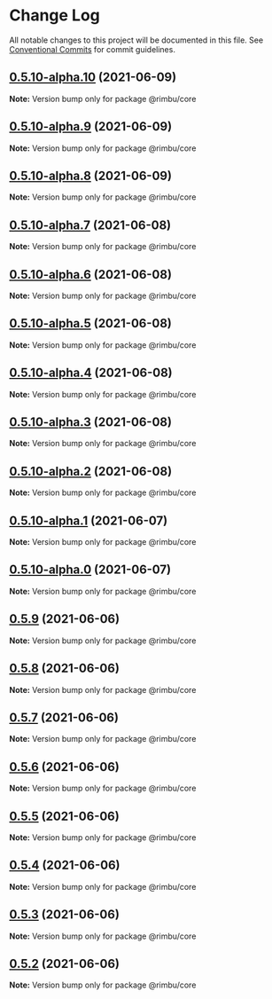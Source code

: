 # Change Log

All notable changes to this project will be documented in this file.
See [Conventional Commits](https://conventionalcommits.org) for commit guidelines.

## [0.5.10-alpha.10](https://github.com/rimbu-org/rimbu/compare/@rimbu/core@0.5.10-alpha.9...@rimbu/core@0.5.10-alpha.10) (2021-06-09)

**Note:** Version bump only for package @rimbu/core





## [0.5.10-alpha.9](https://github.com/rimbu-org/rimbu/compare/@rimbu/core@0.5.10-alpha.8...@rimbu/core@0.5.10-alpha.9) (2021-06-09)

**Note:** Version bump only for package @rimbu/core





## [0.5.10-alpha.8](https://github.com/rimbu-org/rimbu/compare/@rimbu/core@0.5.10-alpha.7...@rimbu/core@0.5.10-alpha.8) (2021-06-09)

**Note:** Version bump only for package @rimbu/core





## [0.5.10-alpha.7](https://github.com/rimbu-org/rimbu/compare/@rimbu/core@0.5.10-alpha.6...@rimbu/core@0.5.10-alpha.7) (2021-06-08)

**Note:** Version bump only for package @rimbu/core





## [0.5.10-alpha.6](https://github.com/rimbu-org/rimbu/compare/@rimbu/core@0.5.10-alpha.5...@rimbu/core@0.5.10-alpha.6) (2021-06-08)

**Note:** Version bump only for package @rimbu/core





## [0.5.10-alpha.5](https://github.com/rimbu-org/rimbu/compare/@rimbu/core@0.5.10-alpha.4...@rimbu/core@0.5.10-alpha.5) (2021-06-08)

**Note:** Version bump only for package @rimbu/core





## [0.5.10-alpha.4](https://github.com/rimbu-org/rimbu/compare/@rimbu/core@0.5.10-alpha.3...@rimbu/core@0.5.10-alpha.4) (2021-06-08)

**Note:** Version bump only for package @rimbu/core





## [0.5.10-alpha.3](https://github.com/rimbu-org/rimbu/compare/@rimbu/core@0.5.10-alpha.2...@rimbu/core@0.5.10-alpha.3) (2021-06-08)

**Note:** Version bump only for package @rimbu/core





## [0.5.10-alpha.2](https://github.com/rimbu-org/rimbu/compare/@rimbu/core@0.5.10-alpha.1...@rimbu/core@0.5.10-alpha.2) (2021-06-08)

**Note:** Version bump only for package @rimbu/core





## [0.5.10-alpha.1](https://github.com/rimbu-org/rimbu/compare/@rimbu/core@0.5.10-alpha.0...@rimbu/core@0.5.10-alpha.1) (2021-06-07)

**Note:** Version bump only for package @rimbu/core





## [0.5.10-alpha.0](https://github.com/rimbu-org/rimbu/compare/@rimbu/core@0.5.9...@rimbu/core@0.5.10-alpha.0) (2021-06-07)

**Note:** Version bump only for package @rimbu/core





## [0.5.9](https://github.com/rimbu-org/rimbu/compare/@rimbu/core@0.5.8...@rimbu/core@0.5.9) (2021-06-06)

**Note:** Version bump only for package @rimbu/core





## [0.5.8](https://github.com/rimbu-org/rimbu/compare/@rimbu/core@0.5.7...@rimbu/core@0.5.8) (2021-06-06)

**Note:** Version bump only for package @rimbu/core





## [0.5.7](https://github.com/rimbu-org/rimbu/compare/@rimbu/core@0.5.6...@rimbu/core@0.5.7) (2021-06-06)

**Note:** Version bump only for package @rimbu/core





## [0.5.6](https://github.com/rimbu-org/rimbu/compare/@rimbu/core@0.5.5...@rimbu/core@0.5.6) (2021-06-06)

**Note:** Version bump only for package @rimbu/core





## [0.5.5](https://github.com/rimbu-org/rimbu/compare/@rimbu/core@0.5.4...@rimbu/core@0.5.5) (2021-06-06)

**Note:** Version bump only for package @rimbu/core





## [0.5.4](https://github.com/rimbu-org/rimbu/compare/@rimbu/core@0.5.3...@rimbu/core@0.5.4) (2021-06-06)

**Note:** Version bump only for package @rimbu/core





## [0.5.3](https://github.com/rimbu-org/rimbu/compare/@rimbu/core@0.5.2...@rimbu/core@0.5.3) (2021-06-06)

**Note:** Version bump only for package @rimbu/core





## [0.5.2](https://github.com/rimbu-org/rimbu/compare/@rimbu/core@0.5.1...@rimbu/core@0.5.2) (2021-06-06)

**Note:** Version bump only for package @rimbu/core
